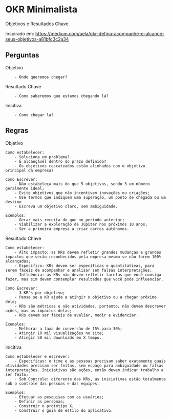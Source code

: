 # OKR Minimalista


Objetivos e Resultados Chave

Inspirado em: https://medium.com/aela/okr-defina-acompanhe-e-alcance-seus-objetivos-a81bfc3c2a34

## Perguntas

Objetivo

		- Onde queremos chegar?

Resultado Chave

		- Como saberemos que estamos chegando lá?

Inicitiva

		- Como chegar la?


## Regras

Objetivo

	Como estabelecer:
		- Soluciona um problema?
		- É alcançável dentro do prazo definido?
		- Os objetivos cascateados estão alinhados com o objetivo principal da empresa?

	Como Escrever:
		- Não estabeleça mais do que 5 objetivos, sendo 3 um número geralmente ideal;
		- Evite objetivos que não incentivem inovações ou criações;
		- Use termos que indiquem uma superação, um ponto de chegada ou um destino
		- Escreva um objetivo claro, sem ambiguidade.

	Exemplos:
		- Gerar mais receita do que no período anterior;
		- Viabilizar a exploração de Júpiter nos próximos 10 anos;
		- Ser a primeira empresa a criar carros autônomos.

Resultado Chave

	Como estabelecer:
		- Alto impacto: as KRs devem refletir grandes mudanças e grandes impactos que serão reconhecidos pela empresa mesmo se não forem 100% alcançadas;
		- Específico: KRs devem ser específicas e quantitativas, para serem fáceis de acompanhar e analisar sem falsas interpretações;
		- Influência: as KRs não devem refletir tarefas que você consiga fazer, mas sim devem contemplar resultados que você pode influenciar.

	Como Escrever:
		- 3 KR's por objetivo;
		- Pense se a KR ajuda a atingir o objetivo ou a chegar próximo dele;
		- KRs são métricas e não atividades, portanto, não devem descrever ações, mas os impactos delas;
		- KRs devem ser fáceis de avaliar, medir e evidenciar.

	Exemplos:
		- Melhorar a taxa de conversão de 15% para 30%;
		- Atingir 10 mil visualizações no site;
		- Atingir 50 mil downloads em X tempo.

Inicitiva

	Como estabelecer e escrever:
		- Específicas: o time e as pessoas precisam saber exatamente quais atividades precisam ser feitas, sem espaço para ambiguidade ou falsas interpretações. Iniciativas são ações, então devem indicar trabalho a ser feito;
		- Sob Controle: diferente das KRs, as iniciativas estão totalmente sob o controle das pessoas e das equipes.

	Exemplos:
		- Efetuar as pesquisas com os usuários;
		- Definir as personas;
		- Construir o protótipo X;
		- Construir o guia de estilo do aplicativo.
